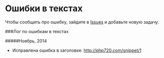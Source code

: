 Ошибки в текстах 
===========

Чтобы сообщить про ошибку, зайдите в [Issues](https://github.com/PHP720/text-errors/issues) и добавьте новую задачу.

###Лог по ошибкам в текстах

#####Ноябрь, 2014
- Исправлена ошибка в заголовке: http://php720.com/snippet/1
